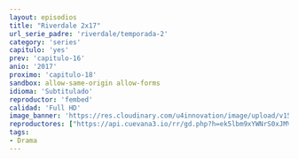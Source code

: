 ```yaml
---
layout: episodios
title: "Riverdale 2x17"
url_serie_padre: 'riverdale/temporada-2'
category: 'series'
capitulo: 'yes'
prev: 'capitulo-16'
anio: '2017'
proximo: 'capitulo-18'
sandbox: allow-same-origin allow-forms
idioma: 'Subtitulado'
reproductor: 'fembed'
calidad: 'Full HD'
image_banner: 'https://res.cloudinary.com/u4innovation/image/upload/v1565152608/maxresdefault-min_vy9nnj.jpg'
reproductores: ["https://api.cuevana3.io/rr/gd.php?h=ek5lbm9xYWNrS0xJMVp5b21KREk0dFBLbjVkaHhkRGdrOG1jbnBpUnhhS1Z2SnAxZHF1azE3eXRmNVdZdUthc3NydXFlWGpYc3RxMmtJRjZuYWZHdFpxU3FadVkyUT09"]
tags:
- Drama
---
```











